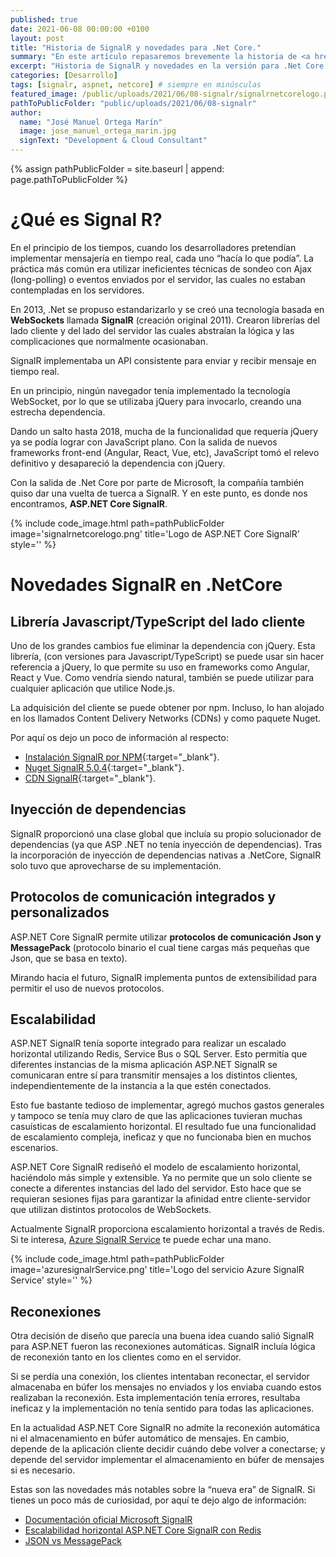 ```yaml
---
published: true
date: 2021-06-08 00:00:00 +0100
layout: post
title: "Historia de SignalR y novedades para .Net Core."
summary: "En este artículo repasaremos brevemente la historia de <a href="https://github.com/dotnet/AspNetCore/tree/main/src/SignalR"><b>SignalR</b></a> y las principales novedades que adoptó con su llegada al mundo .Net Core."
excerpt: "Historia de SignalR y novedades en la versión para .Net Core."
categories: [Desarrollo]
tags: [signalr, aspnet, netcore] # siempre en minúsculas
featured_image: /public/uploads/2021/06/08-signalr/signalrnetcorelogo.png
pathToPublicFolder: "public/uploads/2021/06/08-signalr"
author:
  name: "José Manuel Ortega Marín"
  image: jose_manuel_ortega_marin.jpg
  signText: "Development & Cloud Consultant"
---
```

{% assign pathPublicFolder = site.baseurl | append: page.pathToPublicFolder %}

# ¿Qué es Signal R?

En el principio de los tiempos, cuando los desarrolladores pretendían implementar mensajería en tiempo real, cada uno “hacía lo que podía”. La práctica más común era utilizar ineficientes técnicas de sondeo con Ajax (long-polling) o eventos enviados por el servidor, las cuales no estaban contempladas en los servidores.

En 2013, .Net se propuso estandarizarlo y se creó una tecnología basada en **WebSockets** llamada **SignalR** (creación original 2011). Crearon librerías del lado cliente y del lado del servidor las cuales abstraían la lógica y las complicaciones que normalmente ocasionaban.

SignalR implementaba un API consistente para enviar y recibir mensaje en tiempo real.

En un principio, ningún navegador tenía implementado la tecnología WebSocket, por lo que se utilizaba jQuery para invocarlo, creando una estrecha dependencia.

Dando un salto hasta 2018, mucha de la funcionalidad que requería jQuery ya se podía lograr con JavaScript plano. Con la salida de nuevos frameworks front-end (Angular, React, Vue, etc), JavaScript tomó el relevo definitivo y desapareció la dependencia con jQuery.

Con la salida de .Net Core por parte de Microsoft, la compañía también quiso dar una vuelta de tuerca a SignalR. Y en este punto, es donde nos encontramos, **ASP.NET Core SignalR**.

{% include code_image.html path=pathPublicFolder
image='signalrnetcorelogo.png'
title='Logo de ASP.NET Core SignalR'
style=''
%}

# Novedades SignalR en .NetCore

## Librería Javascript/TypeScript del lado cliente

Uno de los grandes cambios fue eliminar la dependencia con jQuery. Esta librería, (con versiones para Javascript/TypeScript) se puede usar sin hacer referencia a jQuery, lo que permite su uso en frameworks como Angular, React y Vue. Como vendría siendo natural, también se puede utilizar para cualquier aplicación que utilice Node.js.

La adquisición del cliente se puede obtener por npm. Incluso, lo han alojado en los llamados Content Delivery Networks (CDNs) y como paquete Nuget.

Por aquí os dejo un poco de información al respecto:

* [Instalación SignalR por NPM](https://www.npmjs.com/package/@microsoft/signalr){:target="_blank"}.
* [Nuget SignalR 5.0.4](https://www.nuget.org/packages/Microsoft.AspNetCore.SignalR.Client){:target="_blank"}.
* [CDN SignalR](https://cdnjs.com/libraries/microsoft-signalr){:target="_blank"}.

## Inyección de dependencias

SignalR proporcionó una clase global que incluía su propio solucionador de dependencias (ya que ASP .NET no tenía inyección de dependencias). Tras la incorporación de inyección de dependencias nativas a .NetCore, SignalR solo tuvo que aprovecharse de su implementación.

## Protocolos de comunicación integrados y personalizados

ASP.NET Core SignalR permite utilizar **protocolos de comunicación Json y MessagePack** (protocolo binario el cual tiene cargas más pequeñas que Json, que se basa en texto).

Mirando hacia el futuro, SignalR implementa puntos de extensibilidad para permitir el uso de nuevos protocolos.


## Escalabilidad

ASP.NET SignalR tenía soporte integrado para realizar un escalado horizontal utilizando Redis, Service Bus o SQL Server. Esto permitía que diferentes instancias de la misma aplicación ASP.NET SignalR se comunicaran entre sí para transmitir mensajes a los distintos clientes, independientemente de la instancia a la que estén conectados.

Esto fue bastante tedioso de implementar, agregó muchos gastos generales y tampoco se tenía muy claro de que las aplicaciones tuvieran muchas casuísticas de escalamiento horizontal. El resultado fue una funcionalidad de escalamiento compleja, ineficaz y que no funcionaba bien en muchos escenarios.

ASP.NET Core SignalR rediseñó el modelo de escalamiento horizontal, haciéndolo más simple y extensible. Ya no permite que un solo cliente se conecte a diferentes instancias del lado del servidor. Esto hace que se requieran sesiones fijas para garantizar la afinidad entre cliente-servidor que utilizan distintos protocolos de WebSockets. 

Actualmente SignalR proporciona escalamiento horizontal a través de Redis. 
Si te interesa, [Azure SignalR Service](https://azure.microsoft.com/es-es/services/signalr-service/) te puede echar una mano.

{% include code_image.html path=pathPublicFolder
image='azuresignalrService.png'
title='Logo del servicio Azure SignalR Service'
style=''
%}

## Reconexiones 

Otra decisión de diseño que parecía una buena idea cuando salió SignalR para ASP.NET fueron las reconexiones automáticas. SignalR incluía lógica de reconexión tanto en los clientes como en el servidor.

Si se perdía una conexión, los clientes intentaban reconectar, el servidor almacenaba en búfer los mensajes no enviados y los enviaba cuando estos realizaban la reconexión. Esta implementación tenía errores, resultaba ineficaz y la implementación no tenía sentido para todas las aplicaciones.

En la actualidad ASP.NET Core SignalR no admite la reconexión automática ni el almacenamiento en búfer automático de mensajes. En cambio, depende de la aplicación cliente decidir cuándo debe volver a conectarse; y depende del servidor implementar el almacenamiento en búfer de mensajes si es necesario.


Estas son las novedades más notables sobre la “nueva era” de SignalR. Si tienes un poco más de curiosidad, por aquí te dejo algo de información:

*	[Documentación oficial Microsoft SignalR](https://docs.microsoft.com/es-es/aspnet/signalr/)
*	[Escalabilidad horizontal ASP.NET Core SignalR con Redis](https://docs.microsoft.com/es-es/aspnet/core/signalr/redis-backplane?view=aspnetcore-5.0)
*	[JSON vs MessagePack](https://thephp.website/en/issue/messagepack-vs-json-benchmark/)
